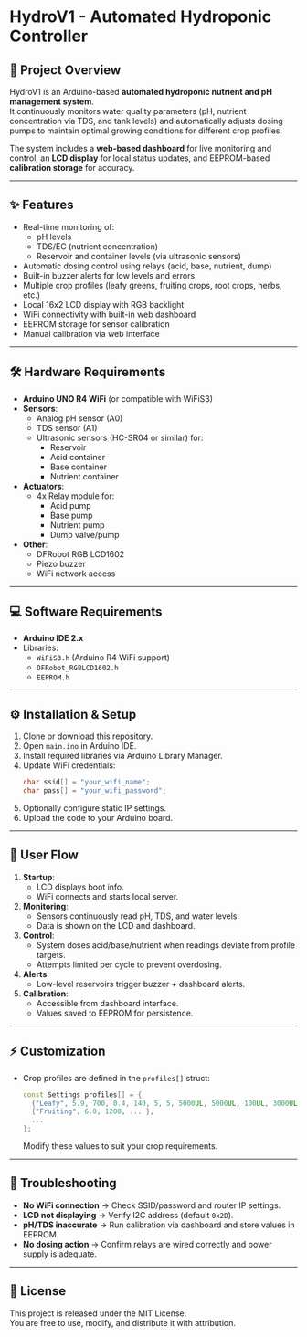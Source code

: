 # HydroV1 - Automated Hydroponic Controller

## 📌 Project Overview
HydroV1 is an Arduino-based **automated hydroponic nutrient and pH management system**.  
It continuously monitors water quality parameters (pH, nutrient concentration via TDS, and tank levels) and automatically adjusts dosing pumps to maintain optimal growing conditions for different crop profiles.  

The system includes a **web-based dashboard** for live monitoring and control, an **LCD display** for local status updates, and EEPROM-based **calibration storage** for accuracy.

---

## ✨ Features
- Real-time monitoring of:
  - pH levels
  - TDS/EC (nutrient concentration)
  - Reservoir and container levels (via ultrasonic sensors)
- Automatic dosing control using relays (acid, base, nutrient, dump)
- Built-in buzzer alerts for low levels and errors
- Multiple crop profiles (leafy greens, fruiting crops, root crops, herbs, etc.)
- Local 16x2 LCD display with RGB backlight
- WiFi connectivity with built-in web dashboard
- EEPROM storage for sensor calibration
- Manual calibration via web interface

---

## 🛠 Hardware Requirements
- **Arduino UNO R4 WiFi** (or compatible with WiFiS3)
- **Sensors**:
  - Analog pH sensor (A0)
  - TDS sensor (A1)
  - Ultrasonic sensors (HC-SR04 or similar) for:
    - Reservoir
    - Acid container
    - Base container
    - Nutrient container
- **Actuators**:
  - 4x Relay module for:
    - Acid pump
    - Base pump
    - Nutrient pump
    - Dump valve/pump
- **Other**:
  - DFRobot RGB LCD1602
  - Piezo buzzer
  - WiFi network access

---

## 💻 Software Requirements
- **Arduino IDE 2.x**
- Libraries:
  - `WiFiS3.h` (Arduino R4 WiFi support)
  - `DFRobot_RGBLCD1602.h`
  - `EEPROM.h`

---

## ⚙️ Installation & Setup
1. Clone or download this repository.
2. Open `main.ino` in Arduino IDE.
3. Install required libraries via Arduino Library Manager.
4. Update WiFi credentials:
   ```cpp
   char ssid[] = "your_wifi_name";
   char pass[] = "your_wifi_password";
   ```
5. Optionally configure static IP settings.
6. Upload the code to your Arduino board.

---

## 🔄 User Flow
1. **Startup**:
   - LCD displays boot info.
   - WiFi connects and starts local server.
2. **Monitoring**:
   - Sensors continuously read pH, TDS, and water levels.
   - Data is shown on the LCD and dashboard.
3. **Control**:
   - System doses acid/base/nutrient when readings deviate from profile targets.
   - Attempts limited per cycle to prevent overdosing.
4. **Alerts**:
   - Low-level reservoirs trigger buzzer + dashboard alerts.
5. **Calibration**:
   - Accessible from dashboard interface.
   - Values saved to EEPROM for persistence.

---

## ⚡ Customization
- Crop profiles are defined in the `profiles[]` struct:
  ```cpp
  const Settings profiles[] = {
    {"Leafy", 5.9, 700, 0.4, 140, 5, 5, 5000UL, 5000UL, 100UL, 3000UL},
    {"Fruiting", 6.0, 1200, ... },
    ...
  };
  ```
  Modify these values to suit your crop requirements.

---

## 🐞 Troubleshooting
- **No WiFi connection** → Check SSID/password and router IP settings.
- **LCD not displaying** → Verify I2C address (default `0x2D`).
- **pH/TDS inaccurate** → Run calibration via dashboard and store values in EEPROM.
- **No dosing action** → Confirm relays are wired correctly and power supply is adequate.

---

## 📜 License
This project is released under the MIT License.  
You are free to use, modify, and distribute it with attribution.
